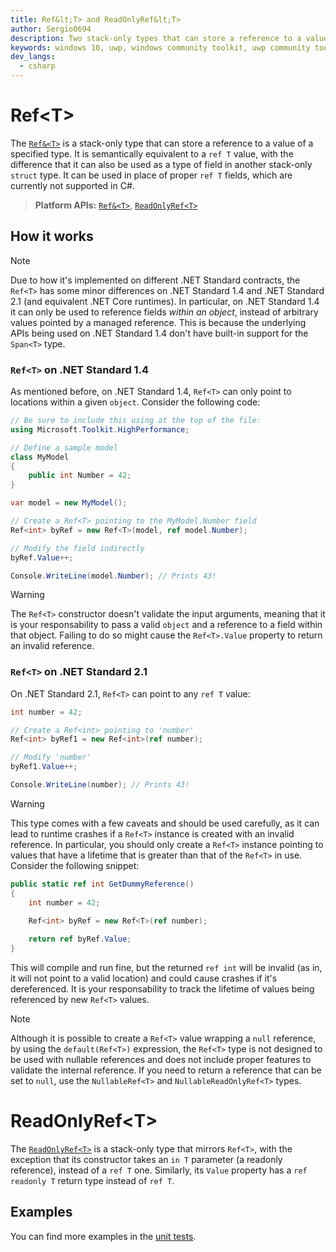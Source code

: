 ```yaml
---
title: Ref&lt;T> and ReadOnlyRef&lt;T>
author: Sergio0694
description: Two stack-only types that can store a reference to a value of a specified type
keywords: windows 10, uwp, windows community toolkit, uwp community toolkit, uwp toolkit, parallel, high performance, net core, net standard
dev_langs:
  - csharp
---
```


# Ref&lt;T>

The [`Ref&<T>`](https://docs.microsoft.com/dotnet/api/microsoft.toolkit.highperformance.ref-1) is a stack-only type that can store a reference to a value of a specified type. It is semantically equivalent to a `ref T` value, with the difference that it can also be used as a type of field in another stack-only `struct` type. It can be used in place of proper `ref T` fields, which are currently not supported in C#.

> **Platform APIs:** [`Ref&<T>`](https://docs.microsoft.com/dotnet/api/microsoft.toolkit.highperformance.ref-1), [`ReadOnlyRef<T>`](https://docs.microsoft.com/dotnet/api/microsoft.toolkit.highperformance.readonlyref-1)

## How it works

> [!NOTE]
> Due to how it's implemented on different .NET Standard contracts, the `Ref<T>` has some minor differences on .NET Standard 1.4 and .NET Standard 2.1 (and equivalent .NET Core runtimes). In particular, on .NET Standard 1.4 it can only be used to reference fields _within an object_, instead of arbitrary values pointed by a managed reference. This is because the underlying APIs being used on .NET Standard 1.4 don't have built-in support for the `Span<T>` type.

### `Ref<T>` on .NET Standard 1.4

As mentioned before, on .NET Standard 1.4, `Ref<T>` can only point to locations within a given `object`. Consider the following code:

```csharp
// Be sure to include this using at the top of the file:
using Microsoft.Toolkit.HighPerformance;

// Define a sample model
class MyModel
{
    public int Number = 42;
}

var model = new MyModel();

// Create a Ref<T> pointing to the MyModel.Number field
Ref<int> byRef = new Ref<T>(model, ref model.Number);

// Modify the field indirectly
byRef.Value++;

Console.WriteLine(model.Number); // Prints 43!
```

> [!WARNING]
> The `Ref<T>` constructor doesn't validate the input arguments, meaning that it is your responsability to pass a valid `object` and a reference to a field within that object. Failing to do so might cause the `Ref<T>.Value` property to return an invalid reference.

### `Ref<T>` on .NET Standard 2.1

On .NET Standard 2.1, `Ref<T>` can point to any `ref T` value:

```csharp
int number = 42;

// Create a Ref<int> pointing to 'number'
Ref<int> byRef1 = new Ref<int>(ref number);

// Modify 'number'
byRef1.Value++;

Console.WriteLine(number); // Prints 43!
```

> [!WARNING]
> This type comes with a few caveats and should be used carefully, as it can lead to runtime crashes if a `Ref<T>` instance is created with an invalid reference. In particular, you should only create a `Ref<T>` instance pointing to values that have a lifetime that is greater than that of the `Ref<T>` in use. Consider the following snippet:

```csharp
public static ref int GetDummyReference()
{
    int number = 42;

    Ref<int> byRef = new Ref<T>(ref number);
        
    return ref byRef.Value;        
}
```

This will compile and run fine, but the returned `ref int` will be invalid (as in, it will not point to a valid location) and could cause crashes if it's dereferenced. It is your responsability to track the lifetime of values being referenced by new `Ref<T>` values.

> [!NOTE]
> Although it is possible to create a `Ref<T>` value wrapping a `null` reference, by using the `default(Ref<T>)` expression, the `Ref<T>` type is not designed to be used with nullable references and does not include proper features to validate the internal reference. If you need to return a reference that can be set to `null`, use the `NullableRef<T>` and `NullableReadOnlyRef<T>` types.

# ReadOnlyRef&lt;T>

The [`ReadOnlyRef<T>`](https://docs.microsoft.com/dotnet/api/microsoft.toolkit.highperformance.readonlyref-1) is a stack-only type that mirrors `Ref<T>`, with the exception that its constructor takes an `in T` parameter (a readonly reference), instead of a `ref T` one. Similarly, its `Value` property has a `ref readonly T` return type instead of `ref T`.

## Examples

You can find more examples in the [unit tests](https://github.com/Microsoft/WindowsCommunityToolkit//blob/master/UnitTests/UnitTests.HighPerformance.Shared).